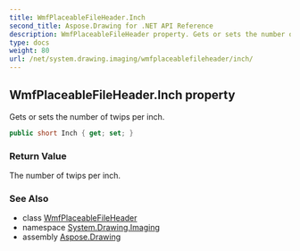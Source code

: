 ```yaml
---
title: WmfPlaceableFileHeader.Inch
second_title: Aspose.Drawing for .NET API Reference
description: WmfPlaceableFileHeader property. Gets or sets the number of twips per inch
type: docs
weight: 80
url: /net/system.drawing.imaging/wmfplaceablefileheader/inch/
---
```

## WmfPlaceableFileHeader.Inch property

Gets or sets the number of twips per inch.

```csharp
public short Inch { get; set; }
```

### Return Value

The number of twips per inch.

### See Also

* class [WmfPlaceableFileHeader](../)
* namespace [System.Drawing.Imaging](../../wmfplaceablefileheader/)
* assembly [Aspose.Drawing](../../../)


